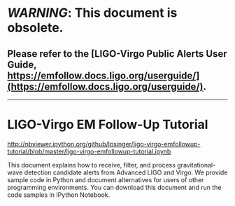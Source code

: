 # ***WARNING***: This document is obsolete.

## Please refer to the [LIGO-Virgo Public Alerts User Guide, https://emfollow.docs.ligo.org/userguide/](https://emfollow.docs.ligo.org/userguide/).

---

# LIGO-Virgo EM Follow-Up Tutorial

http://nbviewer.ipython.org/github/lpsinger/ligo-virgo-emfollowup-tutorial/blob/master/ligo-virgo-emfollowup-tutorial.ipynb

This document explains how to receive, filter, and process gravitational-wave
detection candidate alerts from Advanced LIGO and Virgo. We provide sample code
in Python and document alternatives for users of other programming
environments. You can download this document and run the code samples in
IPython Notebook.
